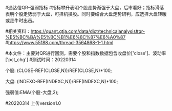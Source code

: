 #通达信QR-强弱指标
#指标攀升表明个股走势渐强于大盘，后市看好；指标滑落表明个股走势弱于大盘，可择机换股。同时要结合大盘走势研判，应选择大盘转暖或走牛时出击。

#相关资料：https://quant.gtja.com/data/dict/technicalanalysis#qr-%E5%BC%BA%E5%BC%B1%E6%8C%87%E6%A0%87
#https://www.55188.com/thread-3564868-1-1.html

#本文件：主要对QR进行回测，需要个股和指数数据包含收盘价['close']、波动率['pct_chg']
#测试时间：20220314


个股: (CLOSE-REF(CLOSE,N))/REF(CLOSE,N)*100;

大盘: (INDEXC-REF(INDEXC,N))/REF(INDEXC,N)*100;

强弱值:EMA(个股-大盘,2);


#20220314
上传version1.0
